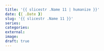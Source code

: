 ```yaml
---
title: '{{ slicestr .Name 11 | humanize }}'
date: {{ .Date }}
slug: '{{ slicestr .Name 11 }}'
series:
categories:
external:
image:
draft: true
---
```

